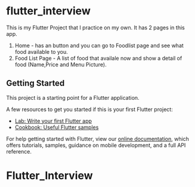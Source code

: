 # flutter_interview

This is my Flutter Project that I practice on my own. It has 2 pages in this app.

1. Home - has an button and you can go to Foodlist page and see what food available to you.
2. Food List Page - A list of food that availale now and show a detail of food (Name,Price and Menu Picture).

## Getting Started

This project is a starting point for a Flutter application.

A few resources to get you started if this is your first Flutter project:

- [Lab: Write your first Flutter app](https://flutter.dev/docs/get-started/codelab)
- [Cookbook: Useful Flutter samples](https://flutter.dev/docs/cookbook)

For help getting started with Flutter, view our
[online documentation](https://flutter.dev/docs), which offers tutorials,
samples, guidance on mobile development, and a full API reference.
# Flutter_Interview
